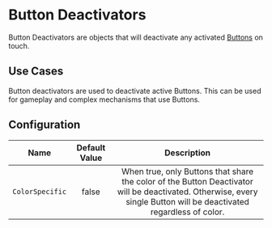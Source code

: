 # Button Deactivators

Button Deactivators are objects that will deactivate any activated [Buttons](buttons.md) on touch.

## Use Cases

Button deactivators are used to deactivate active Buttons. This can be used for gameplay and complex mechanisms that use Buttons.

## Configuration

| Name | Default Value | Description
|:-----:|:-----:|:-----:
| `ColorSpecific` | false | When true, only Buttons that share the color of the Button Deactivator will be deactivated. Otherwise, every single Button will be deactivated regardless of color.